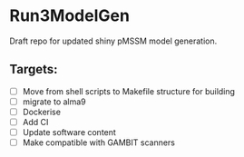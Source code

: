# Run3ModelGen

Draft repo for updated shiny pMSSM model generation.

## Targets:
- [ ] Move from shell scripts to Makefile structure for building
- [ ] migrate to alma9
- [ ] Dockerise
- [ ] Add CI
- [ ] Update software content
- [ ] Make compatible with GAMBIT scanners